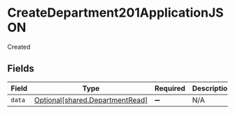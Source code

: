# CreateDepartment201ApplicationJSON

Created


## Fields

| Field                                                                    | Type                                                                     | Required                                                                 | Description                                                              |
| ------------------------------------------------------------------------ | ------------------------------------------------------------------------ | ------------------------------------------------------------------------ | ------------------------------------------------------------------------ |
| `data`                                                                   | [Optional[shared.DepartmentRead]](../../models/shared/departmentread.md) | :heavy_minus_sign:                                                       | N/A                                                                      |